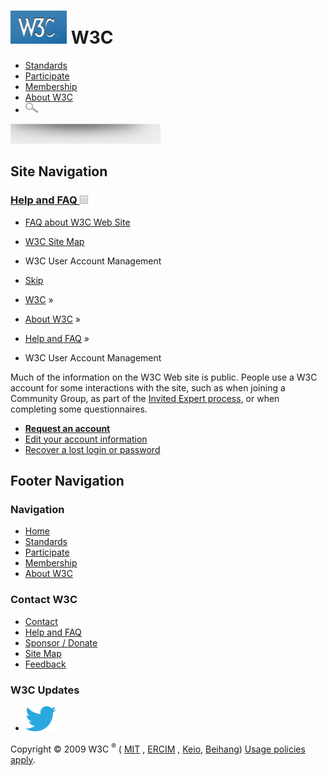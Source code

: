 [<img src="/2008/site/images/logo-w3c-mobile-lg" alt="W3C" width="90" height="53" />](/) <span class="alt-logo">W3C</span>
==========================================================================================================================

-   [Standards](/standards/)
-   [Participate](/participate/)
-   [Membership](/Consortium/membership)
-   [About W3C](/Consortium/)
-   <img src="/2008/site/images/search-button" alt="Search" class="submit" width="21" height="17" />

<img src="/2008/site/images/logo-shadow" height="32" />

Site Navigation
---------------

### <span class="ribbon">[Help and FAQ <img src="/2008/site/images/header-link" alt="Header link" class="header-link" width="13" height="13" />](/Help/ "Up to Help and FAQ")</span>

-   [FAQ about W3C Web Site](/Help/Webmaster.html)
-   [W3C Site Map](/Consortium/siteindex.html)
-   <span class="current">W3C User Account Management</span>

  

-   [Skip](#w3c_content_body "Skip to content (e.g., when browsing via audio)")
-   [W3C](/) <span class="cr">»</span> 
-   [About W3C](/Consortium/) <span class="cr">»</span> 
-   [Help and FAQ](/Help/) <span class="cr">»</span> 
-   W3C User Account Management

Much of the information on the W3C Web site is public. People use a W3C account for some interactions with the site, such as when joining a Community Group, as part of the [Invited Expert process](/participate/invited-experts/), or when completing some questionnaires.

-   **[Request an account](/accounts/request)**
-   [Edit your account information](/users/myprofile)
-   [Recover a lost login or password](/accounts/recover)

Footer Navigation
-----------------

### Navigation

-   [Home](/)
-   [Standards](/standards/)
-   [Participate](/participate/)
-   [Membership](/Consortium/membership)
-   [About W3C](/Consortium/)

### Contact W3C

-   [Contact](/Consortium/contact)
-   [Help and FAQ](/Help/)
-   [Sponsor / Donate](/Consortium/sponsor/)
-   [Site Map](/Consortium/siteindex)
-   [Feedback](http://lists.w3.org/Archives/Public/site-comments/)

### W3C Updates

-   [<img src="/2008/site/images/Twitter_bird_logo_2012.svg" alt="Twitter" class="social-icon" height="40" />](http://twitter.com/W3C "Follow W3C on Twitter")

Copyright © 2009 W3C <sup>®</sup> ( [MIT](http://www.csail.mit.edu/) , [ERCIM](http://www.ercim.org/) , [Keio](http://www.keio.ac.jp/), [Beihang](http://ev.buaa.edu.cn/)) [Usage policies apply](/Consortium/Legal/ipr-notice).
